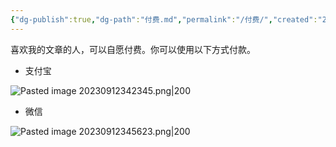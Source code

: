 ```yaml
---
{"dg-publish":true,"dg-path":"付费.md","permalink":"/付费/","created":"2023-09-12T14:58:12.000+08:00","updated":"2024-04-07T22:48:01.669+08:00"}
---
```


喜欢我的文章的人，可以自愿付费。你可以使用以下方式付款。

- 支付宝

![Pasted image 20230912342345.png|200](/img/user/0.Asset/resource/Pasted%20image%2020230912342345.png)

- 微信

![Pasted image 20230912345623.png|200](/img/user/0.Asset/resource/Pasted%20image%2020230912345623.png)